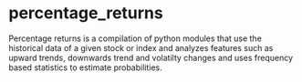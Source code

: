 # percentage_returns
Percentage returns is a compilation of python modules that use the historical data of a given stock or index and analyzes features such as upward trends, downwards trend and volatilty changes and uses frequency based statistics to estimate probabilities.
